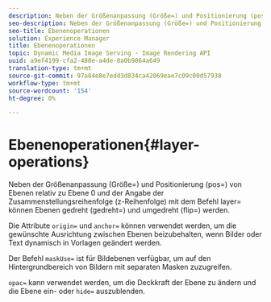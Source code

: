 ```yaml
---
description: Neben der Größenanpassung (Größe=) und Positionierung (pos=) von Ebenen relativ zu Ebene 0 und der Angabe der Zusammenstellungsreihenfolge (z-Reihenfolge) mit dem Befehl layer= können Ebenen gedreht (gedreht=) und umgedreht (flip=) werden.
seo-description: Neben der Größenanpassung (Größe=) und Positionierung (pos=) von Ebenen relativ zu Ebene 0 und der Angabe der Zusammenstellungsreihenfolge (z-Reihenfolge) mit dem Befehl layer= können Ebenen gedreht (gedreht=) und umgedreht (flip=) werden.
seo-title: Ebenenoperationen
solution: Experience Manager
title: Ebenenoperationen
topic: Dynamic Media Image Serving - Image Rendering API
uuid: a9ef4199-cfa2-480e-a4de-8a0b9064a649
translation-type: tm+mt
source-git-commit: 97a84e8e7edd3d834ca42069eae7c09c00d57938
workflow-type: tm+mt
source-wordcount: '154'
ht-degree: 0%

---
```



# Ebenenoperationen{#layer-operations}

Neben der Größenanpassung (Größe=) und Positionierung (pos=) von Ebenen relativ zu Ebene 0 und der Angabe der Zusammenstellungsreihenfolge (z-Reihenfolge) mit dem Befehl layer= können Ebenen gedreht (gedreht=) und umgedreht (flip=) werden.

Die Attribute `origin=` und `anchor=` können verwendet werden, um die gewünschte Ausrichtung zwischen Ebenen beizubehalten, wenn Bilder oder Text dynamisch in Vorlagen geändert werden.

Der Befehl `maskUse=` ist für Bildebenen verfügbar, um auf den Hintergrundbereich von Bildern mit separaten Masken zuzugreifen.

`opac=` kann verwendet werden, um die Deckkraft der Ebene zu ändern und die Ebene ein- oder  `hide=` auszublenden.
